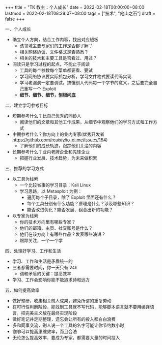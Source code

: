 +++
title = "TK 教主：个人成长"
date = 2022-02-18T00:00:00+08:00
lastmod = 2022-02-18T08:28:07+08:00
tags = ["技术", "他山之石"]
draft = false
+++

一、个人成长

-   确立个人方向，结合工作内容，找出对应短板
    -   该领域主要专家们的工作是否都了解？
    -   相关网络协议、文件格式是否熟悉？
    -   相关的技术和主要工具是否看过、用过？
-   阅读只是学习过程的起点，不能止于阅读
    -   工具的每个参数每个菜单都要看、要试
    -   学习网络协议要实际抓包分析，学习文件格式要读代码实现
    -   学习老漏洞一定要调试，搞懂别人代码每一个字节的意义，之后要完全自己重写一个 Exploit
    -   **细节、细节、细节，刨根问底**

二、建立学习参考目标

-   短期参考什么？比自己优秀的同龄人
    -   阅读他们的文章和其他工作成果，从细节中观察他们的学习方式和工作方式
-   中期参考什么？你方向上的业内专家(优秀开发者 <https://github.com/reuixiy/io-oi.me/issues/184>)
    -   了解他们的成长轨迹，跟踪他们关注的内容
-   长期参考什么？业内老牌企业和先锋企业
    -   把握行业发展、技术趋势，为未来做积累

三、推荐的学习方式

-   以工具为线索
    -   一个比较省事的学习目录：Kali Linux
    -   学习思路，以 Metasploit 为例：
        -   遍历每个子目录，除了 Exploit 里面还有什么？
        -   每个工具分别有什么功能？原理是什么？涉及哪些知识？
        -   能否改进优化？能否发展、组合出新的功能？
-   以专家为线索
    -   你的技术方向里有哪些专家？
    -   他们的邮箱、主页、社交账号是什么？
    -   他们在该方向上有哪些作品？发表哪些演讲？
    -   跟踪关注，一个一个学

四、处理好学习、工作和生活

-   学习、工作和生活是矛盾统一的
-   三者都需要时间，你一天只有 24h
    -   调和矛盾的关键：提高效率
-   学习、工作会影响你能不能追求诗和远方

五、如何提高效率

-   做好预研，收集相关前人成果，避免所谓的重复劳动
-   在可行性判断阶段，能找到工具就不写代码，能够脚本语言就不要用编译语言，把完美主义放在最终实现阶段
-   做好笔记并定期整理，遗忘会让所有的投入都白白浪费
-   多和同事交流，别人说一个工具的名字可能让你节约数小时
-   咖啡可以提高思维效率，而且合法
-   无论怎么提高效率，要成为专家，都需要大量的时间投入
